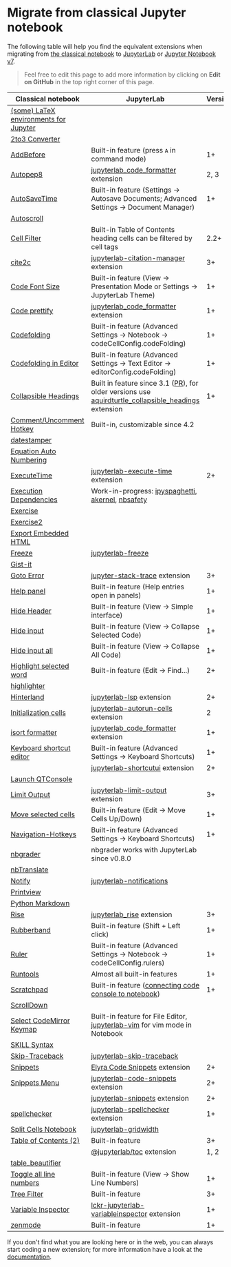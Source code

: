 # Migrate from classical Jupyter notebook

The following table will help you find the equivalent extensions when migrating
from [the classical notebook](https://jupyter-contrib-nbextensions.readthedocs.io/)
to [JupyterLab](https://jupyterlab.readthedocs.io/en/stable/) or
[Jupyter Notebook v7](https://blog.jupyter.org/announcing-jupyter-notebook-7-8d6d66126dcf).

> Feel free to edit this page to add more information by clicking on **Edit on GitHub** in the
> top right corner of this page.

| Classical notebook | JupyterLab | Version |
| --- | --- | --- |
| [(some) LaTeX environments for Jupyter](https://jupyter-contrib-nbextensions.readthedocs.io/en/latest/nbextensions/latex_envs/README.html) |  |  |
| [2to3 Converter](https://jupyter-contrib-nbextensions.readthedocs.io/en/latest/nbextensions/code_prettify/README_2to3.html) |  |  |
| [AddBefore](https://jupyter-contrib-nbextensions.readthedocs.io/en/latest/nbextensions/addbefore/readme.html) | Built-in feature (press <kbd>A</kbd> in command mode) | 1+ |
| [Autopep8](https://jupyter-contrib-nbextensions.readthedocs.io/en/latest/nbextensions/code_prettify/README_autopep8.html) | [jupyterlab_code_formatter](https://ryantam626.github.io/jupyterlab_code_formatter/index.html) extension | 2, 3 |
| [AutoSaveTime](https://jupyter-contrib-nbextensions.readthedocs.io/en/latest/nbextensions/autosavetime/README.html) | Built-in feature (Settings → Autosave Documents; Advanced Settings → Document Manager) | 1+ |
| [Autoscroll](https://jupyter-contrib-nbextensions.readthedocs.io/en/latest/nbextensions/autoscroll/README.html) |  |  |
| [Cell Filter](https://jupyter-contrib-nbextensions.readthedocs.io/en/latest/nbextensions/cell_filter/README.html) | Built-in Table of Contents heading cells can be filtered by cell tags | 2.2+ |
| [cite2c](https://github.com/takluyver/cite2c) | [jupyterlab-citation-manager](https://github.com/krassowski/jupyterlab-citation-manager) extension | 3+ |
| [Code Font Size](https://jupyter-contrib-nbextensions.readthedocs.io/en/latest/nbextensions/code_font_size/README.html) | Built-in feature (View -> Presentation Mode or Settings -> JupyterLab Theme) | 1+ |
| [Code prettify](https://jupyter-contrib-nbextensions.readthedocs.io/en/latest/nbextensions/code_prettify/README_code_prettify.html) | [jupyterlab_code_formatter](https://ryantam626.github.io/jupyterlab_code_formatter/index.html) extension | 1+ |
| [Codefolding](https://jupyter-contrib-nbextensions.readthedocs.io/en/latest/nbextensions/codefolding/readme.html) | Built-in feature (Advanced Settings -> Notebook -> codeCellConfig.codeFolding) | 1+ |
| [Codefolding in Editor](https://jupyter-contrib-nbextensions.readthedocs.io/en/latest/nbextensions/codefolding/readme.html) | Built-in feature (Advanced Settings -> Text Editor -> editorConfig.codeFolding) | 1+ |
| [Collapsible Headings](https://jupyter-contrib-nbextensions.readthedocs.io/en/latest/nbextensions/collapsible_headings/readme.html) | Built in feature since 3.1 ([PR](https://github.com/jupyterlab/jupyterlab/pull/10260)), for older versions use [aquirdturtle_collapsible_headings](https://github.com/aquirdTurtle/Collapsible_Headings) extension | 1+ |
| [Comment/Uncomment Hotkey](https://jupyter-contrib-nbextensions.readthedocs.io/en/latest/nbextensions/comment-uncomment/readme.html) | Built-in, customizable since 4.2 |  |
| [datestamper](https://jupyter-contrib-nbextensions.readthedocs.io/en/latest/nbextensions/datestamper/readme.html) |  |  |
| [Equation Auto Numbering](https://jupyter-contrib-nbextensions.readthedocs.io/en/latest/nbextensions/equation-numbering/readme.html) |  |  |
| [ExecuteTime](https://jupyter-contrib-nbextensions.readthedocs.io/en/latest/nbextensions/execute_time/readme.html) | [jupyterlab-execute-time](https://github.com/deshaw/jupyterlab-execute-time) extension | 2+ |
| [Execution Dependencies](https://jupyter-contrib-nbextensions.readthedocs.io/en/latest/nbextensions/execution_dependencies/README.html) | Work-in-progress: [ipyspaghetti](https://github.com/cphyc/ipyspaghetti), [akernel](https://github.com/davidbrochart/akernel), [nbsafety](https://github.com/nbsafety-project/nbsafety/issues/87) |  |
| [Exercise](https://jupyter-contrib-nbextensions.readthedocs.io/en/latest/nbextensions/exercise/readme.html) |  |  |
| [Exercise2](https://jupyter-contrib-nbextensions.readthedocs.io/en/latest/nbextensions/exercise2/readme.html) |  |  |
| [Export Embedded HTML](https://jupyter-contrib-nbextensions.readthedocs.io/en/latest/nbextensions/export_embedded/readme.html) |  |  |
| [Freeze](https://jupyter-contrib-nbextensions.readthedocs.io/en/latest/nbextensions/freeze/readme.html) | [jupyterlab-freeze](https://github.com/DataDog/jupyterlab-freeze) |  |
| [Gist-it](https://jupyter-contrib-nbextensions.readthedocs.io/en/latest/nbextensions/gist_it/readme.html) |  |  |
| [Goto Error](https://github.com/teticio/nbextension-gotoerror) | [jupyter-stack-trace](https://github.com/teticio/jupyter-stack-trace) extension | 3+ |
| [Help panel](https://jupyter-contrib-nbextensions.readthedocs.io/en/latest/nbextensions/help_panel/readme.html) | Built-in feature (Help entries open in panels) | 1+ |
| [Hide Header](https://jupyter-contrib-nbextensions.readthedocs.io/en/latest/nbextensions/hide_header/README.html) | Built-in feature (View -> Simple interface) | 1+ |
| [Hide input](https://jupyter-contrib-nbextensions.readthedocs.io/en/latest/nbextensions/hide_input/readme.html) | Built-in feature (View -> Collapse Selected Code) | 1+ |
| [Hide input all](https://jupyter-contrib-nbextensions.readthedocs.io/en/latest/nbextensions/hide_input_all/readme.html) | Built-in feature (View -> Collapse All Code) | 1+ |
| [Highlight selected word](https://jupyter-contrib-nbextensions.readthedocs.io/en/latest/nbextensions/highlight_selected_word/README.html) | Built-in feature (Edit -> Find...) | 2+ |
| [highlighter](https://jupyter-contrib-nbextensions.readthedocs.io/en/latest/nbextensions/highlighter/readme.html) |  |  |
| [Hinterland](https://jupyter-contrib-nbextensions.readthedocs.io/en/latest/nbextensions/hinterland/README.html) | [jupyterlab-lsp](https://github.com/krassowski/jupyterlab-lsp) extension | 2+ |
| [Initialization cells](https://jupyter-contrib-nbextensions.readthedocs.io/en/latest/nbextensions/init_cell/README.html) | [jupyterlab-autorun-cells](https://pypi.org/project/jupyterlab-autorun-cells) extension | 2 |
| [isort formatter](https://jupyter-contrib-nbextensions.readthedocs.io/en/latest/nbextensions/code_prettify/README_isort.html) | [jupyterlab_code_formatter](https://ryantam626.github.io/jupyterlab_code_formatter/index.html) extension | 1+ |
| [Keyboard shortcut editor](https://jupyter-contrib-nbextensions.readthedocs.io/en/latest/nbextensions/keyboard_shortcut_editor/README.html) | Built-in feature (Advanced Settings -> Keyboard Shortcuts) | 1+ |
|  | [jupyterlab-shortcutui](https://github.com/jupyterlab/jupyterlab-shortcutui) extension | 2+ |
| [Launch QTConsole](https://jupyter-contrib-nbextensions.readthedocs.io/en/latest/nbextensions/qtconsole/README.html) |  |  |
| [Limit Output](https://jupyter-contrib-nbextensions.readthedocs.io/en/latest/nbextensions/limit_output/readme.html) | [jupyterlab-limit-output](https://github.com/deshaw/jupyterlab-limit-output) extension | 3+ |
| [Move selected cells](https://jupyter-contrib-nbextensions.readthedocs.io/en/latest/nbextensions/move_selected_cells/README.html) | Built-in feature (Edit -> Move Cells Up/Down) | 1+ |
| [Navigation-Hotkeys](https://jupyter-contrib-nbextensions.readthedocs.io/en/latest/nbextensions/navigation-hotkeys/readme.html) | Built-in feature (Advanced Settings -> Keyboard Shortcuts) | 1+ |
| [nbgrader](https://github.com/jupyter/nbgrader) | nbgrader works with JupyterLab since v0.8.0 | |
| [nbTranslate](https://jupyter-contrib-nbextensions.readthedocs.io/en/latest/nbextensions/nbTranslate/README.html) |  |  |
| [Notify](https://jupyter-contrib-nbextensions.readthedocs.io/en/latest/nbextensions/notify/readme.html) |[jupyterlab-notifications](https://github.com/mwakaba2/jupyterlab-notifications)|  |
| [Printview](https://jupyter-contrib-nbextensions.readthedocs.io/en/latest/nbextensions/printview/readme.html) |  |  |
| [Python Markdown](https://jupyter-contrib-nbextensions.readthedocs.io/en/latest/nbextensions/python-markdown/readme.html) |  |  |
| [Rise](https://github.com/damianavila/RISE) | [jupyterlab_rise](https://github.com/jupyterlab-contrib/rise) extension | 3+ |
| [Rubberband](https://jupyter-contrib-nbextensions.readthedocs.io/en/latest/nbextensions/rubberband/readme.html) | Built-in feature (Shift + Left click) | 1+ |
| [Ruler](https://jupyter-contrib-nbextensions.readthedocs.io/en/latest/nbextensions/scratchpad/README.html) | Built-in feature (Advanced Settings -> Notebook -> codeCellConfig.rulers) | 1+ |
| [Runtools](https://jupyter-contrib-nbextensions.readthedocs.io/en/latest/nbextensions/runtools/readme.html) | Almost all built-in features | 1+ |
| [Scratchpad](https://jupyter-contrib-nbextensions.readthedocs.io/en/latest/nbextensions/scratchpad/README.html) | Built-in feature ([connecting code console to notebook](https://jupyterlab.readthedocs.io/en/stable/user/notebook.html)) | 1+ |
| [ScrollDown](https://jupyter-contrib-nbextensions.readthedocs.io/en/latest/nbextensions/scroll_down/readme.html) |  |  |
| [Select CodeMirror Keymap](https://jupyter-contrib-nbextensions.readthedocs.io/en/latest/nbextensions/select_keymap/README.html) | Built-in feature for File Editor, [jupyterlab-vim](https://github.com/jupyterlab-contrib/jupyterlab-vim) for vim mode in Notebook |  |
| [SKILL Syntax](https://jupyter-contrib-nbextensions.readthedocs.io/en/latest/nbextensions/skill/README.html) |  |  |
| [Skip-Traceback](https://jupyter-contrib-nbextensions.readthedocs.io/en/latest/nbextensions/skip-traceback/readme.html) | [jupyterlab-skip-traceback](https://github.com/deshaw/jupyterlab-skip-traceback) |  |
| [Snippets](https://jupyter-contrib-nbextensions.readthedocs.io/en/latest/nbextensions/snippets/README.html) | [Elyra Code Snippets](https://elyra.readthedocs.io/en/latest/user_guide/code-snippets.html) extension | 2+ |
| [Snippets Menu](https://jupyter-contrib-nbextensions.readthedocs.io/en/latest/nbextensions/snippets_menu/readme.html) | [jupyterlab-code-snippets](https://github.com/jupytercalpoly/jupyterlab-code-snippets) extension | 2+ |
|  | [jupyterlab-snippets](https://github.com/QuantStack/jupyterlab-snippets) extension | 2+ |
| [spellchecker](https://jupyter-contrib-nbextensions.readthedocs.io/en/latest/nbextensions/spellchecker/README.html) | [jupyterlab-spellchecker](https://github.com/jupyterlab-contrib/spellchecker) extension | 1+ |
| [Split Cells Notebook](https://jupyter-contrib-nbextensions.readthedocs.io/en/latest/nbextensions/splitcell/readme.html) | [jupyterlab-gridwidth](https://github.com/parmentelat/jupyterlab-gridwidth) |  |
| [Table of Contents (2)](https://jupyter-contrib-nbextensions.readthedocs.io/en/latest/nbextensions/toc2/README.html) | Built-in feature | 3+ |
|  | [@jupyterlab/toc](https://github.com/jupyterlab/jupyterlab-toc) extension | 1, 2 |
| [table_beautifier](https://jupyter-contrib-nbextensions.readthedocs.io/en/latest/nbextensions/table_beautifier/README.html) |  |  |
| [Toggle all line numbers](https://jupyter-contrib-nbextensions.readthedocs.io/en/latest/nbextensions/toggle_all_line_numbers/readme.html) | Built-in feature (View -> Show Line Numbers) | 1+ |
| [Tree Filter](https://jupyter-contrib-nbextensions.readthedocs.io/en/latest/nbextensions/tree-filter/readme.html) | Built-in feature | 3+ |
| [Variable Inspector](https://jupyter-contrib-nbextensions.readthedocs.io/en/latest/nbextensions/varInspector/README.html) | [lckr-jupyterlab-variableinspector](https://github.com/lckr/jupyterlab-variableInspector) extension | 1+ |
| [zenmode](https://jupyter-contrib-nbextensions.readthedocs.io/en/latest/nbextensions/zenmode/README.html) | Built-in feature | 1+ |

If you don't find what you are looking here or in the web, you can always start coding a new extension; for
more information have a look at the [documentation](https://jupyterlab.readthedocs.io/en/stable/extension/extension_dev.html).
